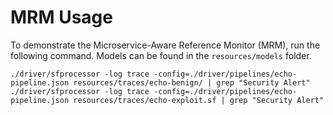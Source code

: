 # MRM Usage

To demonstrate the Microservice-Aware Reference Monitor (MRM), run the following command. Models can be found in the `resources/models` folder.

    ./driver/sfprocessor -log trace -config=./driver/pipelines/echo-pipeline.json resources/traces/echo-benign/ | grep "Security Alert"
    ./driver/sfprocessor -log trace -config=./driver/pipelines/echo-pipeline.json resources/traces/echo-exploit.sf | grep "Security Alert"
